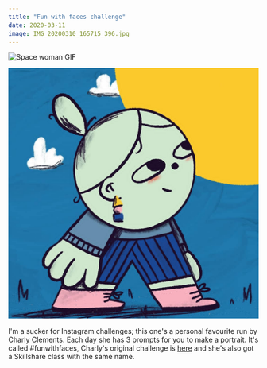 ```yaml
---
title: "Fun with faces challenge"
date: 2020-03-11
image: IMG_20200310_165715_396.jpg
---
```


![Space woman GIF](IMG_1168.gif)

![Self-care GIF](IMG_20200310_165715_396.jpg)

I'm a sucker for Instagram challenges; this one's a personal favourite run by Charly Clements. Each day she has 3 prompts for you to make a portrait. It's called #funwithfaces, Charly's original challenge is [here](https://www.charlyclements.com/funwithfaces) and she's also got a Skillshare class with the same name.